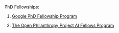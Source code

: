 PhD Fellowships:

1. [Google PhD Fellowship Program](https://ai.google/research/outreach/phd-fellowship)

2. [The Open Philanthropy Project AI Fellows Program](https://www.openphilanthropy.org/focus/global-catastrophic-risks/potential-risks-advanced-artificial-intelligence/open-philanthropy-project-ai-fellows-program)
